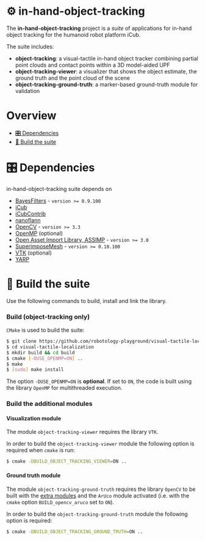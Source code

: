 # ⚙️ in-hand-object-tracking

The **in-hand-object-tracking** project is a _suite_ of applications for in-hand object tracking for the humanoid robot platform iCub.

The suite includes:
 - **object-tracking**: a visual-tactile in-hand object tracker combining partial point clouds and contact points within a 3D model-aided UPF
 - **object-tracking-viewer**: a visualizer that shows the object estimate, the ground truth and the point cloud of the scene
 - **object-tracking-ground-truth**: a marker-based ground-truth module for validation

# Overview
- [🎛 Dependencies](#-dependencies)
- [🔨 Build the suite](#-build-the-suite)


# 🎛 Dependencies
 in-hand-object-tracking suite depends on
 - [BayesFilters](https://github.com/robotology/bayes-filters-lib) - `version >= 0.9.100`
 - [iCub](https://github.com/robotology/icub-main)
 - [iCubContrib](https://github.com/robotology/icub-contrib-common)
 - [nanoflann](https://github.com/jlblancoc/nanoflann)
 - [OpenCV](http://opencv.org) - `version >= 3.3`
 - [OpenMP](https://www.openmp.org/) (optional)
 - [Open Asset Import Library, ASSIMP](http://assimp.org) - `version >= 3.0`
 - [SuperimposeMesh](https://github.com/robotology/superimpose-mesh-lib) - `version >= 0.10.100`
 - [VTK](https://vtk.org/) (optional)
 - [YARP](http://www.yarp.it)


# 🔨 Build the suite
Use the following commands to build, install and link the library.

### Build (object-tracking only)
`CMake` is used to build the suite:
```bash
$ git clone https://github.com/robotology-playground/visual-tactile-localization
$ cd visual-tactile-localization
$ mkdir build && cd build
$ cmake [-DUSE_OPENMP=ON] ..
$ make
$ [sudo] make install
```

The option `-DUSE_OPENMP=ON` is **optional**. If set to `ON`, the code is built using the library `OpenMP` for multithreaded execution. 

### Build the additional modules

#### Visualization module
The module `object-tracking-viewer` requires the library `VTK`.

In order to build the `object-tracking-viewer` module the following option is required when `cmake` is run:
```bash
$ cmake -DBUILD_OBJECT_TRACKING_VIEWER=ON ..
```
#### Ground truth module
The module `object-tracking-ground-truth` requires the library `OpenCV` to be built with the [extra modules](https://github.com/opencv/opencv_contrib) and the `ArUco` module activated (i.e. with the `cmake` option `BUILD_opencv_aruco` set to `ON`).

In order to build the `object-tracking-ground-truth` module the following option is required:
```bash
$ cmake -DBUILD_OBJECT_TRACKING_GROUND_TRUTH=ON ..
```
